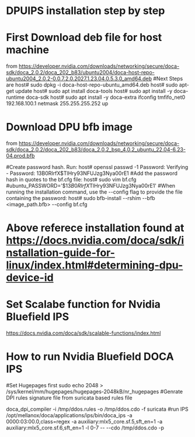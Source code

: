 # DPUIPS installation step by step
# First Download deb file for host machine 
from https://developer.nvidia.com/downloads/networking/secure/doca-sdk/doca_2.0.2/doca_202_b83/ubuntu2004/doca-host-repo-ubuntu2004_2.0.2-0.0.7.2.0.2027.1.23.04.0.5.3.0_amd64.deb
#Next Steps are
host# sudo dpkg -i doca-host-repo-ubuntu<version>_amd64.deb
host# sudo apt-get update
host# sudo apt install doca-tools
host# sudo apt install -y doca-runtime doca-sdk
host# sudo apt install -y doca-extra
ifconfig tmfifo_net0 192.168.100.1 netmask 255.255.255.252 up
# Download DPU bfb image 
  from https://developer.nvidia.com/downloads/networking/secure/doca-sdk/doca_2.0.2/doca_202_b83/doca_2.0.2_bsp_4.0.2_ubuntu_22.04-6.23-04.prod.bfb
  
#Create password hash. Run:
host# openssl passwd -1
Password:
Verifying - Password:
$1$3B0RIrfX$TlHry93NFUJzg3Nya00rE1
#Add the password hash in quotes to the bf.cfg file:
host# sudo vim bf.cfg
#ubuntu_PASSWORD='$1$3B0RIrfX$TlHry93NFUJzg3Nya00rE1'
#When running the installation command, use the --config flag to provide the file containing the password:
host# sudo bfb-install --rshim <rshimN> --bfb <image_path.bfb> --config bf.cfg

# Above referece installation found at https://docs.nvidia.com/doca/sdk/installation-guide-for-linux/index.html#determining-dpu-device-id
 
# Set Scalabe function for Nvidia Bluefield IPS   
https://docs.nvidia.com/doca/sdk/scalable-functions/index.html
  
# How to run Nvidia Bluefield DOCA IPS
  #Set Hugepages first
  sudo echo 2048 > /sys/kernel/mm/hugepages/hugepages-2048kB/nr_hugepages
  #Genrate DPI rules signature file from suricata based rules file
  
doca_dpi_compiler -i /tmp/ddos.rules -o /tmp/ddos.cdo -f suricata
  #run IPS
  /opt/mellanox/doca/applications/ips/bin/doca_ips -a 0000:03:00.0,class=regex -a auxiliary:mlx5_core.sf.5,sft_en=1 -a auxiliary:mlx5_core.sf.6,sft_en=1 -l 0-7 -- --cdo /tmp/ddos.cdo -p
  
  
  

  
